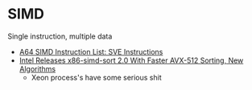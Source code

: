 SIMD
====
Single instruction, multiple data

* [A64 SIMD Instruction List: SVE Instructions](https://dougallj.github.io/asil/)
* [Intel Releases x86-simd-sort 2.0 With Faster AVX-512 Sorting, New Algorithms](https://www.phoronix.com/news/Intel-x86-simd-sort-2.0)
    * Xeon process's have some serious shit
